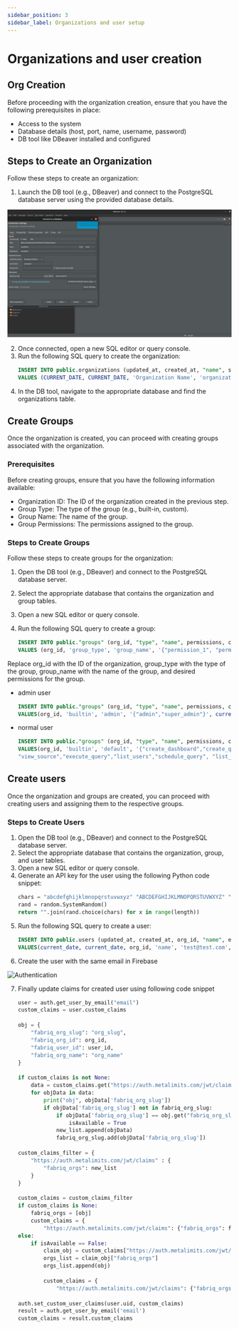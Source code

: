 ```yaml
---
sidebar_position: 3
sidebar_label: Organizations and user setup
---
```


# Organizations and user creation

## Org Creation

Before proceeding with the organization creation, ensure that you have the following prerequisites in place:

- Access to the system
- Database details (host, port, name, username, password)
- DB tool like DBeaver installed and configured

## Steps to Create an Organization

Follow these steps to create an organization:

1. Launch the DB tool (e.g., DBeaver) and connect to the PostgreSQL database server using the provided database details.

![DB](/img/db.png)

2. Once connected, open a new SQL editor or query console.
3. Run the following SQL query to create the organization:
   ```sql
   INSERT INTO public.organizations (updated_at, created_at, "name", slug, settings)
   VALUES (CURRENT_DATE, CURRENT_DATE, 'Organization Name', 'organization_slug', '{}');
4. In the DB tool, navigate to the appropriate database and find the organizations table.

## Create Groups
Once the organization is created, you can proceed with creating groups associated with the organization.

### Prerequisites

Before creating groups, ensure that you have the following information available:

- Organization ID: The ID of the organization created in the previous step.
- Group Type: The type of the group (e.g., built-in, custom).
- Group Name: The name of the group.
- Group Permissions: The permissions assigned to the group.

### Steps to Create Groups

Follow these steps to create groups for the organization:

1. Open the DB tool (e.g., DBeaver) and connect to the PostgreSQL database server.
2. Select the appropriate database that contains the organization and group tables.
3. Open a new SQL editor or query console.
4. Run the following SQL query to create a group:

   ```sql
   INSERT INTO public."groups" (org_id, "type", "name", permissions, created_at)
   VALUES (org_id, 'group_type', 'group_name', '{"permission_1", "permission_2"}', current_date);

Replace org_id with the ID of the organization, group_type with the type of the group, group_name with the name of the group, and desired permissions for the group.

- admin user
    ```sql
    INSERT INTO public."groups" (org_id, "type", "name", permissions, created_at)
    VALUES(org_id, 'builtin', 'admin', '{"admin","super_admin"}', current_date);
- normal user
    ```sql
    INSERT INTO public."groups" (org_id, "type", "name", permissions, created_at)
    VALUES(org_id, 'builtin', 'default', '{"create_dashboard","create_query","edit_dashboard","edit_query","view_query",
    "view_source","execute_query","list_users","schedule_query", "list_dashboards","list_alerts","list_data_sources"}', '2021-06-08');

## Create users

Once the organization and groups are created, you can proceed with creating users and assigning them to the respective groups.

### Steps to Create Users

1. Open the DB tool (e.g., DBeaver) and connect to the PostgreSQL database server.
2. Select the appropriate database that contains the organization, group, and user tables.
3. Open a new SQL editor or query console.
4. Generate an API key for the user using the following Python code snippet:
    ```python
    chars = "abcdefghijklmnopqrstuvwxyz" "ABCDEFGHIJKLMNOPQRSTUVWXYZ" "0123456789"
    rand = random.SystemRandom()
    return "".join(rand.choice(chars) for x in range(length))
5. Run the following SQL query to create a user:
    ```sql
    INSERT INTO public.users (updated_at, created_at, org_id, "name", email, profile_image_url, password_hash, "groups", api_key, disabled_at, details, home_db_slug)
    VALUES(current_date, current_date, org_id, 'name', 'test@test.com', NULL, NULL, '{8}', 'token which you get from generate_token function', NULL, '{"is_invitation_pending": false}', NULL);
6. Create the user with the same email in Firebase

![Authentication](/img/user_auth.png)

7. Finally update claims for created user using following code snippet
    ```python
    user = auth.get_user_by_email("email")
    custom_claims = user.custom_claims

    obj = {
        "fabriq_org_slug": "org_slug",
        "fabriq_org_id": org_id,
        "fabriq_user_id": user_id,
        "fabriq_org_name": "org_name"
    }
    
    if custom_claims is not None:
        data = custom_claims.get("https://auth.metalimits.com/jwt/claims").get("fabriq_orgs")
        for objData in data:
            print("obj", objData['fabriq_org_slug'])
            if objData['fabriq_org_slug'] not in fabriq_org_slug:
                if objData['fabriq_org_slug'] == obj.get("fabriq_org_slug"):
                    isAvailable = True
                new_list.append(objData)
                fabriq_org_slug.add(objData['fabriq_org_slug'])

    custom_claims_filter = {
        "https://auth.metalimits.com/jwt/claims" : {
            "fabriq_orgs": new_list
        }
    }
    
    custom_claims = custom_claims_filter
    if custom_claims is None:
        fabriq_orgs = [obj]
        custom_claims = {
            "https://auth.metalimits.com/jwt/claims": {"fabriq_orgs": fabriq_orgs}}
    else:
        if isAvailable == False:
            claim_obj = custom_claims["https://auth.metalimits.com/jwt/claims"]
            orgs_list = claim_obj["fabriq_orgs"]
            orgs_list.append(obj)

            custom_claims = {
                "https://auth.metalimits.com/jwt/claims": {"fabriq_orgs": orgs_list}}

    auth.set_custom_user_claims(user.uid, custom_claims)
    result = auth.get_user_by_email('email')
    custom_claims = result.custom_claims
